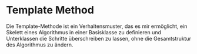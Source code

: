 # Template Method

Die Template-Methode ist ein Verhaltensmuster, das es mir ermöglicht, ein Skelett eines Algorithmus in einer Basisklasse zu definieren und Unterklassen die Schritte überschreiben zu lassen, ohne die Gesamtstruktur des Algorithmus zu ändern.
